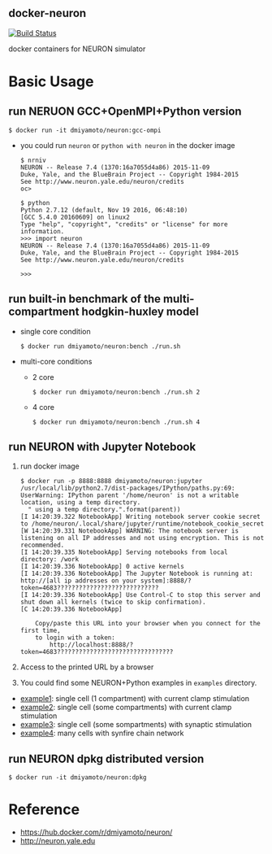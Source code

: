 docker-neuron
---

[![Build Status](https://travis-ci.org/DaisukeMiyamoto/docker-neuron.svg?branch=master)](https://travis-ci.org/DaisukeMiyamoto/docker-neuron)

docker containers for NEURON simulator

# Basic Usage

## run NERUON GCC+OpenMPI+Python version

```
$ docker run -it dmiyamoto/neuron:gcc-ompi
```


- you could run `neuron` or `python with neuron` in the docker image

    ```
    $ nrniv
    NEURON -- Release 7.4 (1370:16a7055d4a86) 2015-11-09
    Duke, Yale, and the BlueBrain Project -- Copyright 1984-2015
    See http://www.neuron.yale.edu/neuron/credits
    oc>
    ```
    
    ```
    $ python
    Python 2.7.12 (default, Nov 19 2016, 06:48:10)
    [GCC 5.4.0 20160609] on linux2
    Type "help", "copyright", "credits" or "license" for more information.
    >>> import neuron
    NEURON -- Release 7.4 (1370:16a7055d4a86) 2015-11-09
    Duke, Yale, and the BlueBrain Project -- Copyright 1984-2015
    See http://www.neuron.yale.edu/neuron/credits
    
    >>>
    ```

## run built-in benchmark of the multi-compartment hodgkin-huxley model

- single core condition

    ```
    $ docker run dmiyamoto/neuron:bench ./run.sh
    ```

- multi-core conditions
  - 2 core

    ```
    $ docker run dmiyamoto/neuron:bench ./run.sh 2
    ```

  - 4 core

    ```
    $ docker run dmiyamoto/neuron:bench ./run.sh 4
    ```


## run NEURON with Jupyter Notebook

1. run docker image

    ```
    $ docker run -p 8888:8888 dmiyamoto/neuron:jupyter
    /usr/local/lib/python2.7/dist-packages/IPython/paths.py:69: UserWarning: IPython parent '/home/neuron' is not a writable location, using a temp directory.
      " using a temp directory.".format(parent))
    [I 14:20:39.322 NotebookApp] Writing notebook server cookie secret to /home/neuron/.local/share/jupyter/runtime/notebook_cookie_secret
    [W 14:20:39.331 NotebookApp] WARNING: The notebook server is listening on all IP addresses and not using encryption. This is not recommended.
    [I 14:20:39.335 NotebookApp] Serving notebooks from local directory: /work
    [I 14:20:39.336 NotebookApp] 0 active kernels 
    [I 14:20:39.336 NotebookApp] The Jupyter Notebook is running at: http://[all ip addresses on your system]:8888/?token=4683????????????????????????????
    [I 14:20:39.336 NotebookApp] Use Control-C to stop this server and shut down all kernels (twice to skip confirmation).
    [C 14:20:39.336 NotebookApp] 
        
        Copy/paste this URL into your browser when you connect for the first time,
        to login with a token:
            http://localhost:8888/?token=4683????????????????????????????????
    ```

2. Access to the printed URL by a browser

3. You could find some NEURON+Python examples in `examples` directory.
  - [example1](./neuron-jupyter/examples/example1.ipnb): single cell (1 compartment) with current clamp stimulation
  - [example2](./neuron-jupyter/examples/example2.ipnb): single cell (some compartments) with current clamp stimulation
  - [example3](./neuron-jupyter/examples/example3.ipnb): single cell (some sompartments) with synaptic stimulation
  - [example4](./neuron-jupyter/examples/example4.ipnb): many cells with synfire chain network

## run NEURON dpkg distributed version

```
$ docker run -it dmiyamoto/neuron:dpkg
```



# Reference
- https://hub.docker.com/r/dmiyamoto/neuron/
- http://neuron.yale.edu

